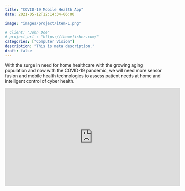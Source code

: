 ```yaml
---
title: "COVID-19 Mobile Health App"
date: 2021-05-12T12:14:34+06:00

image: "images/project/item-1.png"

# client: "John Doe"
# project_url : "https://themefisher.com/"
categories: ["Computer Vision"]
description: "This is meta description."
draft: false
---
```


With the surge in need for home healthcare with the growing aging population and now with the COVID-19 pandemic, we will need more sensor fusion
and mobile health technologies to assess patient needs at home and intelligent control of cyber health.

<iframe width="560" height="315" src="https://www.youtube.com/embed/UECxUU7D26c" title="YouTube video player" frameborder="0" allow="accelerometer; autoplay; clipboard-write; encrypted-media; gyroscope; picture-in-picture" allowfullscreen></iframe>
